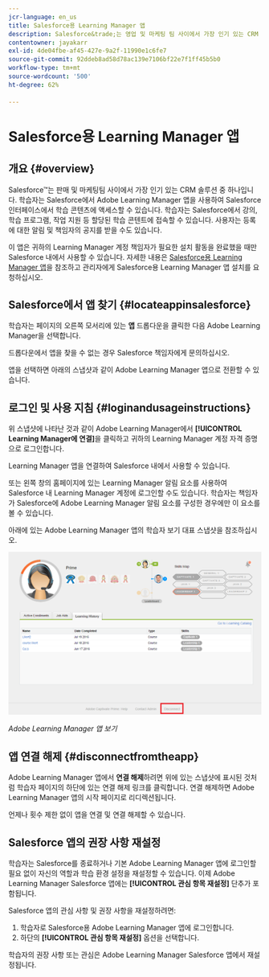 ```yaml
---
jcr-language: en_us
title: Salesforce용 Learning Manager 앱
description: Salesforce&trade;는 영업 및 마케팅 팀 사이에서 가장 인기 있는 CRM 솔루션입니다. 학습자는 Salesforce에서 Adobe Learning Manager 앱을 사용하여 Salesforce 인터페이스에서 학습 콘텐츠에 액세스할 수 있습니다. 학습자는 Salesforce에서 강의, 학습 프로그램, 작업 지원 등 할당된 학습 콘텐트에 접속할 수 있습니다. 사용자는 등록에 대한 알림 및 책임자의 공지를 받을 수도 있습니다.
contentowner: jayakarr
exl-id: 4de04fbe-af45-427e-9a2f-11990e1c6fe7
source-git-commit: 92ddeb8ad58d78ac139e7106bf22e7f1ff45b5b0
workflow-type: tm+mt
source-wordcount: '500'
ht-degree: 62%

---
```


# Salesforce용 Learning Manager 앱

## 개요 {#overview}

Salesforce™는 판매 및 마케팅팀 사이에서 가장 인기 있는 CRM 솔루션 중 하나입니다. 학습자는 Salesforce에서 Adobe Learning Manager 앱을 사용하여 Salesforce 인터페이스에서 학습 콘텐츠에 액세스할 수 있습니다. 학습자는 Salesforce에서 강의, 학습 프로그램, 작업 지원 등 할당된 학습 콘텐트에 접속할 수 있습니다. 사용자는 등록에 대한 알림 및 책임자의 공지를 받을 수도 있습니다.

이 앱은 귀하의 Learning Manager 계정 책임자가 필요한 설치 활동을 완료했을 때만 Salesforce 내에서 사용할 수 있습니다. 자세한 내용은 [Salesforce용 Learning Manager 앱](../../integration-admin/feature-summary/sfdc-app.md)을 참조하고 관리자에게 Salesforce용 Learning Manager 앱 설치를 요청하십시오.

## Salesforce에서 앱 찾기 {#locateappinsalesforce}

학습자는 페이지의 오른쪽 모서리에 있는 **앱** 드롭다운을 클릭한 다음 Adobe Learning Manager을 선택합니다.

드롭다운에서 앱을 찾을 수 없는 경우 Salesforce 책임자에게 문의하십시오.

앱을 선택하면 아래의 스냅샷과 같이 Adobe Learning Manager 앱으로 전환할 수 있습니다.

<!--![](assets/connect-to-prime.png)-->

## 로그인 및 사용 지침 {#loginandusageinstructions}

위 스냅샷에 나타난 것과 같이 Adobe Learning Manager에서 **[!UICONTROL Learning Manager에 연결]**&#x200B;을 클릭하고 귀하의 Learning Manager 계정 자격 증명으로 로그인합니다.

Learning Manager 앱을 연결하여 Salesforce 내에서 사용할 수 있습니다.

또는 왼쪽 창의 홈페이지에 있는 Learning Manager 알림 요소를 사용하여 Salesforce 내 Learning Manager 계정에 로그인할 수도 있습니다. 학습자는 책임자가 Salesforce에 Adobe Learning Manager 알림 요소를 구성한 경우에만 이 요소를 볼 수 있습니다.

아래에 있는 Adobe Learning Manager 앱의 학습자 보기 대표 스냅샷을 참조하십시오.

![](assets/learners-view.png)

*Adobe Learning Manager 앱 보기*

## 앱 연결 해제 {#disconnectfromtheapp}

Adobe Learning Manager 앱에서 **연결 해제**&#x200B;하려면 위에 있는 스냅샷에 표시된 것처럼 학습자 페이지의 하단에 있는 연결 해제 링크를 클릭합니다. 연결 해제하면 Adobe Learning Manager 앱의 시작 페이지로 리디렉션됩니다.

언제나 횟수 제한 없이 앱을 연결 및 연결 해제할 수 있습니다.

## Salesforce 앱의 권장 사항 재설정

학습자는 Salesforce를 종료하거나 기본 Adobe Learning Manager 앱에 로그인할 필요 없이 자신의 역할과 학습 환경 설정을 재설정할 수 있습니다. 이제 Adobe Learning Manager Salesforce 앱에는 **[!UICONTROL 관심 항목 재설정]** 단추가 포함됩니다.

Salesforce 앱의 관심 사항 및 권장 사항을 재설정하려면:

1. 학습자로 Salesforce용 Adobe Learning Manager 앱에 로그인합니다.
2. 하단의 **[!UICONTROL 관심 항목 재설정]** 옵션을 선택합니다.

학습자의 권장 사항 또는 관심은 Adobe Learning Manager Salesforce 앱에서 재설정됩니다.
